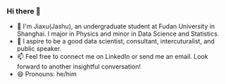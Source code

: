 ### Hi there 👋

- 🔭 I'm Jiaxu(Jashu), an undergraduate student at Fudan University in Shanghai. I major in Physics and minor in Data Science and Statistics.
- 🌱 I aspire to be a good data scientist, consultant, intercuturalist, and public speaker.
- 📫 Feel free to connect me on LinkedIn or send me an email. Look forward to another insightful conversation!
- 😄 Pronouns: he/him

<!--
**jiaxu-feng/jiaxu-feng** is a ✨ _special_ ✨ repository because its `README.md` (this file) appears on your GitHub profile.

Here are some ideas to get you started:


- 🌱 I’m currently learning ...
- 👯 I’m looking to collaborate on ...
- 🤔 I’m looking for help with ...
- 💬 Ask me about ...
- ⚡ Fun fact: ...
-->
